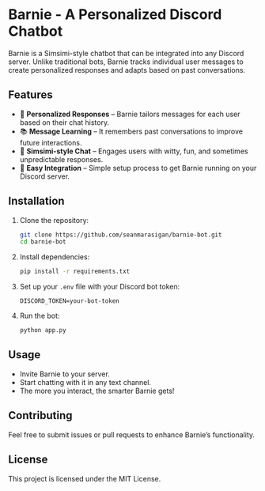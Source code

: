 # Barnie - A Personalized Discord Chatbot  

Barnie is a Simsimi-style chatbot that can be integrated into any Discord server. Unlike traditional bots, Barnie tracks individual user messages to create personalized responses and adapts based on past conversations.  

## Features  

- 🧠 **Personalized Responses** – Barnie tailors messages for each user based on their chat history.  
- 📚 **Message Learning** – It remembers past conversations to improve future interactions.  
- 🤖 **Simsimi-style Chat** – Engages users with witty, fun, and sometimes unpredictable responses.  
- 🔧 **Easy Integration** – Simple setup process to get Barnie running on your Discord server.  

## Installation  

1. Clone the repository:  
   ```bash
   git clone https://github.com/seanmarasigan/barnie-bot.git
   cd barnie-bot
   ```  
2. Install dependencies:  
   ```bash
   pip install -r requirements.txt
   ```  
3. Set up your `.env` file with your Discord bot token:  
   ```
   DISCORD_TOKEN=your-bot-token
   ```  
4. Run the bot:  
   ```bash
   python app.py
   ```  

## Usage  

- Invite Barnie to your server.  
- Start chatting with it in any text channel.  
- The more you interact, the smarter Barnie gets!  

## Contributing  

Feel free to submit issues or pull requests to enhance Barnie’s functionality.  

## License  

This project is licensed under the MIT License.  
